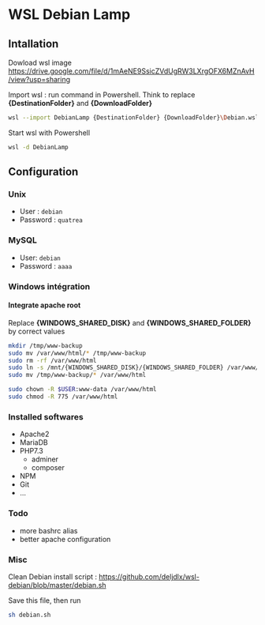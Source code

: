 # WSL Debian Lamp

## Intallation
Dowload wsl image https://drive.google.com/file/d/1mAeNE9SsicZVdUgRW3LXrgOFX6MZnAvH/view?usp=sharing

Import wsl : run command in Powershell. Think to replace **{DestinationFolder}** and **{DownloadFolder}**

```sh
wsl --import DebianLamp {DestinationFolder} {DownloadFolder}\Debian.wsl.tar.gz
```

Start wsl with Powershell
```sh
wsl -d DebianLamp
```

## Configuration
### Unix
- User : ```debian```
- Password : ```quatrea```

### MySQL
- User: ```debian```
- Password : ```aaaa```

### Windows intégration

#### Integrate apache root
Replace **{WINDOWS_SHARED_DISK}** and **{WINDOWS_SHARED_FOLDER}** by correct values

```sh
mkdir /tmp/www-backup
sudo mv /var/www/html/* /tmp/www-backup
sudo rm -rf /var/www/html
sudo ln -s /mnt/{WINDOWS_SHARED_DISK}/{WINDOWS_SHARED_FOLDER} /var/www/html
sudo mv /tmp/www-backup/* /var/www/html

sudo chown -R $USER:www-data /var/www/html
sudo chmod -R 775 /var/www/html

```



### Installed softwares

- Apache2
- MariaDB
- PHP7.3
    - adminer
    - composer
- NPM
- Git
- ...

### Todo
- more bashrc alias
- better apache configuration


### Misc
Clean Debian install script : https://github.com/deljdlx/wsl-debian/blob/master/debian.sh

Save this file, then run

```sh
sh debian.sh
```


